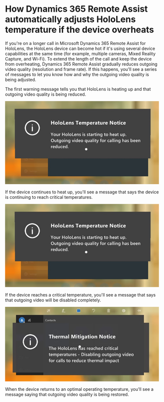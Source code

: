 
# How Dynamics 365 Remote Assist automatically adjusts HoloLens temperature if the device overheats

If you're on a longer call in Microsoft Dynamics 365 Remote Assist for HoloLens, the HoloLens device can become hot if it's using 
several device capabilities at the same time (for example, multiple cameras, Mixed Reality Capture, and Wi-Fi). To extend the length of the call and keep the device 
from overheating, Dynamics 365 Remote Assist gradually reduces outgoing video quality (resolution and frame rate). If this happens, you'll see a series of messages to let you know how and why the outgoing video quality is being adjusted. 

The first warning message tells you that HoloLens is heating up and that outgoing video quality is being reduced.

![Screenshot of HoloLens message showing that device is heating up.](media/hololens-thermal-warning-1.jpg "Screenshot of HoloLens message showing device is heating up")

If the device continues to heat up, you'll see a message that says the device is continuing to reach critical temperatures.

![Screenshot of HoloLens message showing that device is continuing to heat up.](media/hololens-thermal-warning-1.jpg "Screenshot of HoloLens message showing device is continuing to heat up")

If the device reaches a critical temperature, you'll see a message that says that outgoing video will be disabled completely. 

![Screenshot of HoloLens message showing device has reached critical temperature.](media/hololens-thermal-warning-3.jpg "Screenshot of HoloLens message showing device has reached critical temperature")

When the device returns to an optimal operating temperature, you'll see a message saying that outgoing video quality is being restored.

